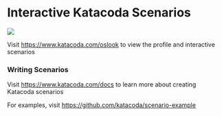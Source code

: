 # Interactive Katacoda Scenarios

[![](http://shields.katacoda.com/katacoda/oslook/count.svg)](https://www.katacoda.com/oslook "Get your profile on Katacoda.com")

Visit https://www.katacoda.com/oslook to view the profile and interactive scenarios

### Writing Scenarios
Visit https://www.katacoda.com/docs to learn more about creating Katacoda scenarios

For examples, visit https://github.com/katacoda/scenario-example
